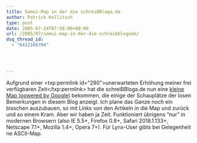 ```yaml
---
title: Samui-Map in der die schreiBBloga.de
author: Patrick Kollitsch
type: post
date: 2005-07-24T07:58:00+00:00
url: /2005/07/samui-map-in-der-die-schreibblogade/
dsq_thread_id:
  - "6412166704"




---
```

Aufgrund einer <txp:permlink id="290">unerwarteten Erhöhung meiner frei verfügbaren Zeit</txp:permlink> hat die schreiBBloga.de nun eine [kleine Map (powered by Google)][1] bekommen, die einige der Schauplätze der losen Bemerkungen in diesem Blog anzeigt. Ich plane das Ganze noch ein bisschen auszubauen, so mit Links von den Artikeln in die Map und zurück und so einem Kram. Aber wir haben ja Zeit. Funktioniert übrigens &#8220;nur&#8221; in modernen Browsern (also IE 5.5+, Firefox 0.8+, Safari 2018.1.133+, Netscape 7.1+, Mozilla 1.4+, Opera 7+). Für Lynx-User gibts bei Gelegenheit ne ASCII-Map.

 [1]: /map/